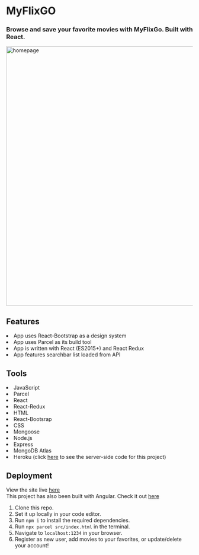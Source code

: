 # MyFlixGO
 
### Browse and save your favorite movies with MyFlixGo. Built with React.

<img src="https://github.com/lekolawole/MyFlixGo/blob/f3323fe27a693c6a85d697596065822dc1a8212d/src/img/homepage.png" alt="homepage" width="700"/>

## Features

<li>App uses React-Bootstrap as a design system</li>
<li>App uses Parcel as its build tool</li>
<li>App is written with React (ES2015+) and React Redux</li>
<li>App features searchbar list loaded from API</li>

## Tools
<li>JavaScript</li>
<li>Parcel</li>
<li>React</li>
<li>React-Redux</li>
<li>HTML</li>
<li>React-Bootsrap</li>
<li>CSS</li>
<li>Mongoose</li>
<li>Node.js</li>
<li>Express</li>
<li>MongoDB Atlas</li>
<li>Heroku (click <a href="https://github.com/lekolawole/myFlix">here</a> to see the server-side code for this project)</li>

## Deployment

View the site live <a href="https://my-flix-go.vercel.app">here</a>
<br />
This project has also been built with Angular. Check it out <a href='https://github.com/lekolawole/movieStudio-angular'>here</a>
<br />
1. Clone this repo.
2. Set it up locally in your code editor.
3. Run ```npm i``` to install the required dependencies.
4. Run ```npx parcel src/index.html``` in the terminal.
5. Navigate to ```localhost:1234``` in your browser.
6. Register as new user, add movies to your favorites, or update/delete your account!



